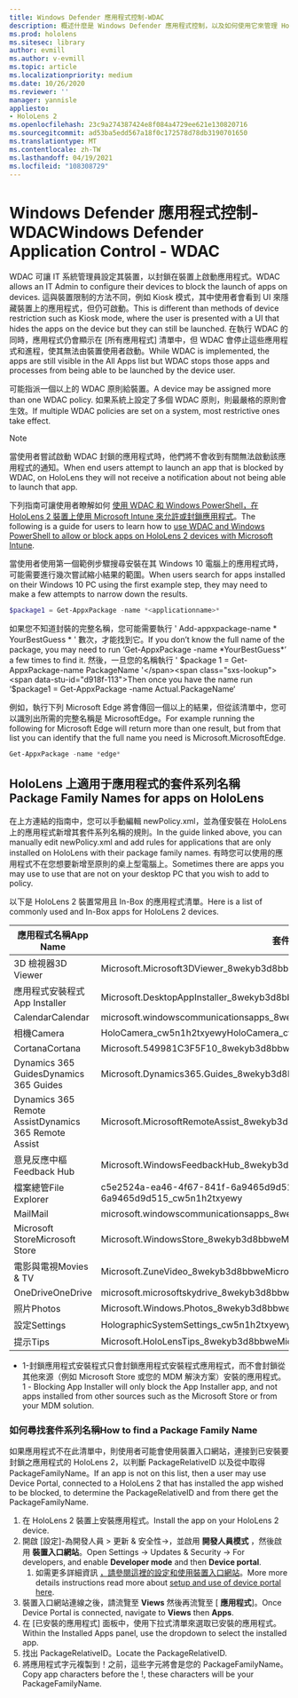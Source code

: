 ```yaml
---
title: Windows Defender 應用程式控制-WDAC
description: 概述什麼是 Windows Defender 應用程式控制，以及如何使用它來管理 HoloLens 混合現實裝置。
ms.prod: hololens
ms.sitesec: library
author: evmill
ms.author: v-evmill
ms.topic: article
ms.localizationpriority: medium
ms.date: 10/26/2020
ms.reviewer: ''
manager: yannisle
appliesto:
- HoloLens 2
ms.openlocfilehash: 23c9a274387424e8f084a4729ee621e130820716
ms.sourcegitcommit: ad53ba5edd567a18f0c172578d78db3190701650
ms.translationtype: MT
ms.contentlocale: zh-TW
ms.lasthandoff: 04/19/2021
ms.locfileid: "108308729"
---
```

# <a name="windows-defender-application-control---wdac"></a><span data-ttu-id="d918f-103">Windows Defender 應用程式控制-WDAC</span><span class="sxs-lookup"><span data-stu-id="d918f-103">Windows Defender Application Control - WDAC</span></span>

<span data-ttu-id="d918f-104">WDAC 可讓 IT 系統管理員設定其裝置，以封鎖在裝置上啟動應用程式。</span><span class="sxs-lookup"><span data-stu-id="d918f-104">WDAC allows an IT Admin to configure their devices to block the launch of apps on devices.</span></span> <span data-ttu-id="d918f-105">這與裝置限制的方法不同，例如 Kiosk 模式，其中使用者會看到 UI 來隱藏裝置上的應用程式，但仍可啟動。</span><span class="sxs-lookup"><span data-stu-id="d918f-105">This is different than methods of device restriction such as Kiosk mode, where  the user is presented with a UI that hides the apps on the device but they can still be launched.</span></span> <span data-ttu-id="d918f-106">在執行 WDAC 的同時，應用程式仍會顯示在 [所有應用程式] 清單中，但 WDAC 會停止這些應用程式和進程，使其無法由裝置使用者啟動。</span><span class="sxs-lookup"><span data-stu-id="d918f-106">While WDAC is implemented, the apps are still visible in the All Apps list but WDAC stops those apps and processes from being able to be launched by the device user.</span></span>

<span data-ttu-id="d918f-107">可能指派一個以上的 WDAC 原則給裝置。</span><span class="sxs-lookup"><span data-stu-id="d918f-107">A device may be assigned more than one WDAC policy.</span></span> <span data-ttu-id="d918f-108">如果系統上設定了多個 WDAC 原則，則最嚴格的原則會生效。</span><span class="sxs-lookup"><span data-stu-id="d918f-108">If multiple WDAC policies are set on a system, most restrictive ones take effect.</span></span> 

> [!NOTE]
> <span data-ttu-id="d918f-109">當使用者嘗試啟動 WDAC 封鎖的應用程式時，他們將不會收到有關無法啟動該應用程式的通知。</span><span class="sxs-lookup"><span data-stu-id="d918f-109">When end users attempt to launch an app that is blocked by WDAC, on HoloLens they will not receive a notification about not being able to launch that app.</span></span>

<span data-ttu-id="d918f-110">下列指南可讓使用者瞭解如何 [使用 WDAC 和 Windows PowerShell，在 HoloLens 2 裝置上使用 Microsoft Intune 來允許或封鎖應用程式](https://docs.microsoft.com/mem/intune/configuration/custom-profile-hololens)。</span><span class="sxs-lookup"><span data-stu-id="d918f-110">The following is a guide for users to learn how to [use WDAC and Windows PowerShell to allow or block apps on HoloLens 2 devices with Microsoft Intune](https://docs.microsoft.com/mem/intune/configuration/custom-profile-hololens).</span></span>

<span data-ttu-id="d918f-111">當使用者使用第一個範例步驟搜尋安裝在其 Windows 10 電腦上的應用程式時，可能需要進行幾次嘗試縮小結果的範圍。</span><span class="sxs-lookup"><span data-stu-id="d918f-111">When users search for apps installed on their Windows 10 PC using the first example step, they may need to make a few attempts to narrow down the results.</span></span>

```powershell
$package1 = Get-AppxPackage -name *<applicationname>*
``` 

<span data-ttu-id="d918f-112">如果您不知道封裝的完整名稱，您可能需要執行 ' Add-appxpackage-name \* YourBestGuess \* ' 數次，才能找到它。</span><span class="sxs-lookup"><span data-stu-id="d918f-112">If you don’t know the full name of the package, you may need to run ‘Get-AppxPackage -name \*YourBestGuess\*’ a few times to find it.</span></span> <span data-ttu-id="d918f-113">然後，一旦您的名稱執行 ' $package 1 = Get-AppxPackage-name PackageName '</span><span class="sxs-lookup"><span data-stu-id="d918f-113">Then once you have the name run ‘$package1 = Get-AppxPackage -name Actual.PackageName‘</span></span>

<span data-ttu-id="d918f-114">例如，執行下列 Microsoft Edge 將會傳回一個以上的結果，但從該清單中，您可以識別出所需的完整名稱是 MicrosoftEdge。</span><span class="sxs-lookup"><span data-stu-id="d918f-114">For example running the following for Microsoft Edge will return more than one result, but from that list you can identify that the full name you need is Microsoft.MicrosoftEdge.</span></span>

```powershell
Get-AppxPackage -name *edge*
``` 

## <a name="package-family-names-for-apps-on-hololens"></a><span data-ttu-id="d918f-115">HoloLens 上適用于應用程式的套件系列名稱</span><span class="sxs-lookup"><span data-stu-id="d918f-115">Package Family Names for apps on HoloLens</span></span>

<span data-ttu-id="d918f-116">在上方連結的指南中，您可以手動編輯 newPolicy.xml，並為僅安裝在 HoloLens 上的應用程式新增其套件系列名稱的規則。</span><span class="sxs-lookup"><span data-stu-id="d918f-116">In the guide linked above, you can manually edit newPolicy.xml and add rules for applications that are only installed on HoloLens with their package family names.</span></span> <span data-ttu-id="d918f-117">有時您可以使用的應用程式不在您想要新增至原則的桌上型電腦上。</span><span class="sxs-lookup"><span data-stu-id="d918f-117">Sometimes there are apps you may use to use that are not on your desktop PC that you wish to add to policy.</span></span>

<span data-ttu-id="d918f-118">以下是 HoloLens 2 裝置常用且 In-Box 的應用程式清單。</span><span class="sxs-lookup"><span data-stu-id="d918f-118">Here is a list of commonly used and In-Box apps for HoloLens 2 devices.</span></span>

| <span data-ttu-id="d918f-119">應用程式名稱</span><span class="sxs-lookup"><span data-stu-id="d918f-119">App Name</span></span>                   | <span data-ttu-id="d918f-120">套件家族名稱</span><span class="sxs-lookup"><span data-stu-id="d918f-120">Package Family Name</span></span>                                |
|----------------------------|----------------------------------------------------|
| <span data-ttu-id="d918f-121">3D 檢視器</span><span class="sxs-lookup"><span data-stu-id="d918f-121">3D Viewer</span></span>                  | <span data-ttu-id="d918f-122">Microsoft.Microsoft3DViewer_8wekyb3d8bbwe</span><span class="sxs-lookup"><span data-stu-id="d918f-122">Microsoft.Microsoft3DViewer_8wekyb3d8bbwe</span></span>          |
| <span data-ttu-id="d918f-123">應用程式安裝程式</span><span class="sxs-lookup"><span data-stu-id="d918f-123">App Installer</span></span>              | <span data-ttu-id="d918f-124">Microsoft.DesktopAppInstaller_8wekyb3d8bbwe <sup>1</sup></span><span class="sxs-lookup"><span data-stu-id="d918f-124">Microsoft.DesktopAppInstaller_8wekyb3d8bbwe <sup>1</sup></span></span>         |
| <span data-ttu-id="d918f-125">Calendar</span><span class="sxs-lookup"><span data-stu-id="d918f-125">Calendar</span></span>                   | <span data-ttu-id="d918f-126">microsoft.windowscommunicationsapps_8wekyb3d8bbwe</span><span class="sxs-lookup"><span data-stu-id="d918f-126">microsoft.windowscommunicationsapps_8wekyb3d8bbwe</span></span>  |
| <span data-ttu-id="d918f-127">相機</span><span class="sxs-lookup"><span data-stu-id="d918f-127">Camera</span></span>                     | <span data-ttu-id="d918f-128">HoloCamera_cw5n1h2txyewy</span><span class="sxs-lookup"><span data-stu-id="d918f-128">HoloCamera_cw5n1h2txyewy</span></span>                           |
| <span data-ttu-id="d918f-129">Cortana</span><span class="sxs-lookup"><span data-stu-id="d918f-129">Cortana</span></span>                    | <span data-ttu-id="d918f-130">Microsoft.549981C3F5F10_8wekyb3d8bbwe</span><span class="sxs-lookup"><span data-stu-id="d918f-130">Microsoft.549981C3F5F10_8wekyb3d8bbwe</span></span>              |
| <span data-ttu-id="d918f-131">Dynamics 365 Guides</span><span class="sxs-lookup"><span data-stu-id="d918f-131">Dynamics 365 Guides</span></span>        | <span data-ttu-id="d918f-132">Microsoft.Dynamics365.Guides_8wekyb3d8bbwe</span><span class="sxs-lookup"><span data-stu-id="d918f-132">Microsoft.Dynamics365.Guides_8wekyb3d8bbwe</span></span>         |
| <span data-ttu-id="d918f-133">Dynamics 365 Remote Assist</span><span class="sxs-lookup"><span data-stu-id="d918f-133">Dynamics 365 Remote Assist</span></span> | <span data-ttu-id="d918f-134">Microsoft.MicrosoftRemoteAssist_8wekyb3d8bbwe</span><span class="sxs-lookup"><span data-stu-id="d918f-134">Microsoft.MicrosoftRemoteAssist_8wekyb3d8bbwe</span></span>      |
| <span data-ttu-id="d918f-135">意見反應中樞</span><span class="sxs-lookup"><span data-stu-id="d918f-135">Feedback Hub</span></span>               | <span data-ttu-id="d918f-136">Microsoft.WindowsFeedbackHub_8wekyb3d8bbwe</span><span class="sxs-lookup"><span data-stu-id="d918f-136">Microsoft.WindowsFeedbackHub_8wekyb3d8bbwe</span></span>         |
| <span data-ttu-id="d918f-137">檔案總管</span><span class="sxs-lookup"><span data-stu-id="d918f-137">File Explorer</span></span>              | <span data-ttu-id="d918f-138">c5e2524a-ea46-4f67-841f-6a9465d9d515_cw5n1h2txyewy</span><span class="sxs-lookup"><span data-stu-id="d918f-138">c5e2524a-ea46-4f67-841f-6a9465d9d515_cw5n1h2txyewy</span></span> |
| <span data-ttu-id="d918f-139">Mail</span><span class="sxs-lookup"><span data-stu-id="d918f-139">Mail</span></span>                       | <span data-ttu-id="d918f-140">microsoft.windowscommunicationsapps_8wekyb3d8bbwe</span><span class="sxs-lookup"><span data-stu-id="d918f-140">microsoft.windowscommunicationsapps_8wekyb3d8bbwe</span></span>  |
| <span data-ttu-id="d918f-141">Microsoft Store</span><span class="sxs-lookup"><span data-stu-id="d918f-141">Microsoft Store</span></span>            | <span data-ttu-id="d918f-142">Microsoft.WindowsStore_8wekyb3d8bbwe</span><span class="sxs-lookup"><span data-stu-id="d918f-142">Microsoft.WindowsStore_8wekyb3d8bbwe</span></span>               |
| <span data-ttu-id="d918f-143">電影與電視</span><span class="sxs-lookup"><span data-stu-id="d918f-143">Movies & TV</span></span>                | <span data-ttu-id="d918f-144">Microsoft.ZuneVideo_8wekyb3d8bbwe</span><span class="sxs-lookup"><span data-stu-id="d918f-144">Microsoft.ZuneVideo_8wekyb3d8bbwe</span></span>                  |
| <span data-ttu-id="d918f-145">OneDrive</span><span class="sxs-lookup"><span data-stu-id="d918f-145">OneDrive</span></span>                   | <span data-ttu-id="d918f-146">microsoft.microsoftskydrive_8wekyb3d8bbwe</span><span class="sxs-lookup"><span data-stu-id="d918f-146">microsoft.microsoftskydrive_8wekyb3d8bbwe</span></span>          |
| <span data-ttu-id="d918f-147">照片</span><span class="sxs-lookup"><span data-stu-id="d918f-147">Photos</span></span>                     | <span data-ttu-id="d918f-148">Microsoft.Windows.Photos_8wekyb3d8bbwe</span><span class="sxs-lookup"><span data-stu-id="d918f-148">Microsoft.Windows.Photos_8wekyb3d8bbwe</span></span>             |
| <span data-ttu-id="d918f-149">設定</span><span class="sxs-lookup"><span data-stu-id="d918f-149">Settings</span></span>                   | <span data-ttu-id="d918f-150">HolographicSystemSettings_cw5n1h2txyewy</span><span class="sxs-lookup"><span data-stu-id="d918f-150">HolographicSystemSettings_cw5n1h2txyewy</span></span>            |
| <span data-ttu-id="d918f-151">提示</span><span class="sxs-lookup"><span data-stu-id="d918f-151">Tips</span></span>                       | <span data-ttu-id="d918f-152">Microsoft.HoloLensTips_8wekyb3d8bbwe</span><span class="sxs-lookup"><span data-stu-id="d918f-152">Microsoft.HoloLensTips_8wekyb3d8bbwe</span></span>               |

- <span data-ttu-id="d918f-153">1-封鎖應用程式安裝程式只會封鎖應用程式安裝程式應用程式，而不會封鎖從其他來源（例如 Microsoft Store 或您的 MDM 解決方案）安裝的應用程式。</span><span class="sxs-lookup"><span data-stu-id="d918f-153">1 - Blocking App Installer will only block the App Installer app, and not apps installed from other sources such as the Microsoft Store or from your MDM solution.</span></span>

### <a name="how-to-find-a-package-family-name"></a><span data-ttu-id="d918f-154">如何尋找套件系列名稱</span><span class="sxs-lookup"><span data-stu-id="d918f-154">How to find a Package Family Name</span></span>

<span data-ttu-id="d918f-155">如果應用程式不在此清單中，則使用者可能會使用裝置入口網站，連接到已安裝要封鎖之應用程式的 HoloLens 2，以判斷 PackageRelativeID 以及從中取得 PackageFamilyName。</span><span class="sxs-lookup"><span data-stu-id="d918f-155">If an app is not on this list, then a user may use Device Portal, connected to a HoloLens 2 that has installed the app wished to be blocked, to determine the PackageRelativeID and from there get the PackageFamilyName.</span></span>

1. <span data-ttu-id="d918f-156">在 HoloLens 2 裝置上安裝應用程式。</span><span class="sxs-lookup"><span data-stu-id="d918f-156">Install the app on your HoloLens 2 device.</span></span> 
1. <span data-ttu-id="d918f-157">開啟 [設定]-為開發人員 > 更新 & 安全性->，並啟用 **開發人員模式** ，然後啟用 **裝置入口網站**。</span><span class="sxs-lookup"><span data-stu-id="d918f-157">Open Settings -> Updates & Security -> For developers, and enable **Developer mode** and then **Device portal**.</span></span> 
    1. <span data-ttu-id="d918f-158">如需更多詳細資訊 [，請參閱這裡的設定和使用裝置入口網站](https://docs.microsoft.com/windows/mixed-reality/develop/platform-capabilities-and-apis/using-the-windows-device-portal)。</span><span class="sxs-lookup"><span data-stu-id="d918f-158">More more details instructions read more about [setup and use of device portal here](https://docs.microsoft.com/windows/mixed-reality/develop/platform-capabilities-and-apis/using-the-windows-device-portal).</span></span>
1. <span data-ttu-id="d918f-159">裝置入口網站連線之後，請流覽至 **Views** 然後再流覽至 [ **應用程式**]。</span><span class="sxs-lookup"><span data-stu-id="d918f-159">Once Device Portal is connected, navigate to **Views** then **Apps**.</span></span> 
1. <span data-ttu-id="d918f-160">在 [已安裝的應用程式] 面板中，使用下拉式清單來選取已安裝的應用程式。</span><span class="sxs-lookup"><span data-stu-id="d918f-160">Within the Installed Apps panel, use the dropdown to select the installed app.</span></span> 
1. <span data-ttu-id="d918f-161">找出 PackageRelativeID。</span><span class="sxs-lookup"><span data-stu-id="d918f-161">Locate the PackageRelativeID.</span></span> 
1. <span data-ttu-id="d918f-162">將應用程式字元複製到！之前，這些字元將會是您的 PackageFamilyName。</span><span class="sxs-lookup"><span data-stu-id="d918f-162">Copy app characters before the !, these characters will be your PackageFamilyName.</span></span>


